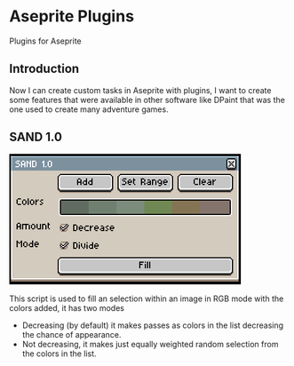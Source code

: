 # Aseprite Plugins
Plugins for Aseprite

## Introduction
Now I can create custom tasks in Aseprite with plugins, I want to create some features that were available in other software like DPaint that was the one used to create many adventure games.

## SAND 1.0

![Sand dialog](https://github.com/juanpaexpedite/AsepritePlugins/blob/master/Sand/SandScreenshot.png)

This script is used to fill an selection within an image in RGB mode with the colors added, it has two modes
  - Decreasing (by default) it makes passes as colors in the list decreasing the chance of appearance.
  - Not decreasing, it makes just equally weighted random selection from the colors in the list.
